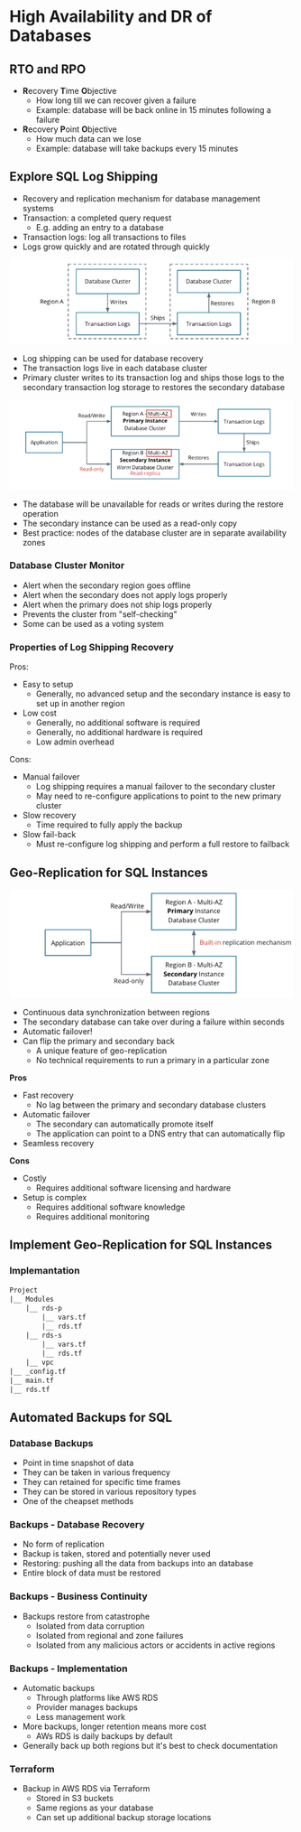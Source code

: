 # High Availability and DR of Databases

## RTO and RPO

* **R**ecovery **T**ime **O**bjective
    * How long till we can recover given a failure
    * Example: database will be back online in 15 minutes following a failure
* **R**ecovery **P**oint **O**bjective
    * How much data can we lose
    * Example: database will take backups every 15 minutes

## Explore SQL Log Shipping

* Recovery and replication mechanism for database management systems
* Transaction: a completed query request
    * E.g. adding an entry to a database
* Transaction logs: log all transactions to files
* Logs grow quickly and are rotated through quickly

![image](img/basic-log-shipping.png)

* Log shipping can be used for database recovery
* The transaction logs live in each database cluster
* Primary cluster writes to its transaction log and ships those logs to the secondary transaction log storage to restores the secondary database

![image](img/log-shipping.png)

* The database will be unavailable for reads or writes during the restore operation
* The secondary instance can be used as a read-only copy
* Best practice: nodes of the database cluster are in separate availability zones

### Database Cluster Monitor

* Alert when the secondary region goes offline
* Alert when the secondary does not apply logs properly
* Alert when the primary does not ship logs properly
* Prevents the cluster from "self-checking"
* Some can be used as a voting system

### Properties of Log Shipping Recovery

Pros:

* Easy to setup
    * Generally, no advanced setup and the secondary instance is easy to set up in another region
* Low cost
    * Generally, no additional software is required
    * Generally, no additional hardware is required
    * Low admin overhead

Cons:

* Manual failover
    * Log shipping requires a manual failover to the secondary cluster
    * May need to re-configure applications to point to the new primary cluster
* Slow recovery
    * Time required to fully apply the backup
* Slow fail-back
    * Must re-configure log shipping and perform a full restore to failback
    
## Geo-Replication for SQL Instances

![image](img/basic-geo-replication.png)

* Continuous data synchronization between regions
* The secondary database can take over during a failure within seconds
* Automatic failover!
* Can flip the primary and secondary back
    * A unique feature of geo-replication
    * No technical requirements to run a primary in a particular zone

**Pros**

* Fast recovery
    * No lag between the primary and secondary database clusters
* Automatic failover
    * The secondary can automatically promote itself
    * The application can point to a DNS entry that can automatically flip
* Seamless recovery

**Cons**

* Costly
    * Requires additional software licensing and hardware
* Setup is complex
    * Requires additional software knowledge
    * Requires additional monitoring

## Implement Geo-Replication for SQL Instances

### Implemantation

```
Project
|__ Modules
    |__ rds-p
        |__ vars.tf
        |__ rds.tf
    |__ rds-s
        |__ vars.tf
        |__ rds.tf
    |__ vpc
|__ _config.tf
|__ main.tf
|__ rds.tf
```

## Automated Backups for SQL

### Database Backups

* Point in time snapshot of data
* They can be taken in various frequency
* They can retained for specific time frames
* They can be stored in various repository types
* One of the cheapset methods

### Backups - Database Recovery

* No form of replication
* Backup is taken, stored and potentially never used
* Restoring: pushing all the data from backups into an database
* Entire block of data must be restored

### Backups - Business Continuity

* Backups restore from catastrophe
    * Isolated from data corruption
    * Isolated from regional and zone failures
    * Isolated from any malicious actors or accidents in active regions

### Backups - Implementation

* Automatic backups
    * Through platforms like AWS RDS
    * Provider manages backups
    * Less management work
* More backups, longer retention means more cost
    * AWs RDS is daily backups by default
* Generally back up both regions but it's best to check documentation

### Terraform

* Backup in AWS RDS via Terraform
    * Stored in S3 buckets
    * Same regions as your database
    * Can set up additional backup storage locations
